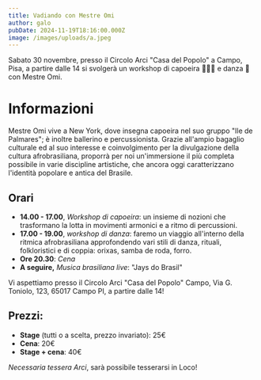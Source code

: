 ```yaml
---
title: Vadiando con Mestre Omi
author: galo
pubDate: 2024-11-19T18:16:00.000Z
image: /images/uploads/a.jpeg
---
```

Sabato 30 novembre, presso il Circolo Arci "Casa del Popolo" a Campo, Pisa, a partire dalle 14 si svolgerà un workshop di capoeira 🤸🏻‍♂️ e danza 💃 con Mestre Omi.

# Informazioni

Mestre Omi vive a New York, dove insegna capoeira nel suo gruppo "Ile de Palmares"; è inoltre ballerino e percussionista. Grazie all'ampio bagaglio culturale ed al suo interesse e coinvolgimento per la divulgazione della cultura afrobrasiliana, proporrà per noi un'immersione il più completa possibile in varie discipline artistiche, che ancora oggi caratterizzano l'identità popolare e antica del Brasile.

## Orari

* **14.00 - 17.00**, *Workshop di capoeira*: un insieme di nozioni che trasformano la lotta in movimenti armonici e a ritmo di percussioni.
* **17.00 - 19.00**, *workshop di danza*: faremo un viaggio all'interno della ritmica afrobrasiliana approfondendo vari stili di danza, rituali, folkloristici e di coppia: orixas, samba de roda, forro.
* **Ore 20.30**: *Cena*
* **A seguire,** *Musica brasiliana live*: "Jays do Brasil"

Vi aspettiamo presso il Circolo Arci "Casa del Popolo" Campo, Via G. Toniolo, 123, 65017 Campo PI, a partire dalle 14!

## Prezzi:

- **Stage** (tutti o a scelta, prezzo invariato): 25€
- **Cena**: 20€
- **Stage + cena**: 40€

*Necessaria tessera Arci*, sarà possibile tesserarsi in Loco!
